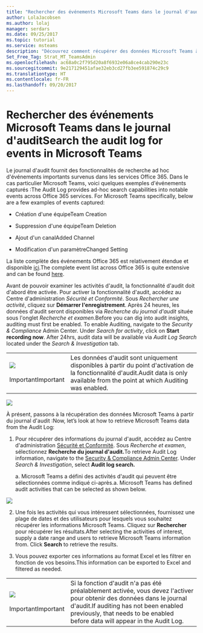 ```yaml
---
title: "Rechercher des événements Microsoft Teams dans le journal d'audit | Support Microsoft"
author: LolaJacobsen
ms.author: lolaj
manager: serdars
ms.date: 09/25/2017
ms.topic: tutorial
ms.service: msteams
description: "Découvrez comment récupérer des données Microsoft Teams à partir du journal d'audit."
Set_Free_Tag: Strat_MT_TeamsAdmin
ms.openlocfilehash: ac68a0c2f795d20a8f6932e06a8ce4cab290e23c
ms.sourcegitcommit: 9e217129451afae32eb3cd27fb3ee591874c29c9
ms.translationtype: HT
ms.contentlocale: fr-FR
ms.lasthandoff: 09/20/2017
---
```

<a name="search-the-audit-log-for-events-in-microsoft-teams"></a><span data-ttu-id="2c8a1-103">Rechercher des événements Microsoft Teams dans le journal d'audit</span><span class="sxs-lookup"><span data-stu-id="2c8a1-103">Search the audit log for events in Microsoft Teams</span></span>
==================================================

<span data-ttu-id="2c8a1-p101">Le journal d'audit fournit des fonctionnalités de recherche ad hoc d'événements importants survenus dans les services Office 365. Dans le cas particulier Microsoft Teams, voici quelques exemples d'événements capturés :</span><span class="sxs-lookup"><span data-stu-id="2c8a1-p101">The Audit Log provides ad-hoc search capabilities into notable events across Office 365 services. For Microsoft Teams specifically, below are a few examples of events captured:</span></span>

-   <span data-ttu-id="2c8a1-106">Création d'une équipe</span><span class="sxs-lookup"><span data-stu-id="2c8a1-106">Team Creation</span></span>

-   <span data-ttu-id="2c8a1-107">Suppression d'une équipe</span><span class="sxs-lookup"><span data-stu-id="2c8a1-107">Team Deletion</span></span>

-   <span data-ttu-id="2c8a1-108">Ajout d'un canal</span><span class="sxs-lookup"><span data-stu-id="2c8a1-108">Added Channel</span></span>

-   <span data-ttu-id="2c8a1-109">Modification d'un paramètre</span><span class="sxs-lookup"><span data-stu-id="2c8a1-109">Changed Setting</span></span>

<span data-ttu-id="2c8a1-110">La liste complète des événements Office 365 est relativement étendue et disponible [ici](https://support.office.com/en-us/article/Search-the-audit-log-in-the-Office-365-Security-Compliance-Center-0d4d0f35-390b-4518-800e-0c7ec95e946c?ui=en-US&rs=en-US&ad=US#ID0EABAAA=Audited_activities).</span><span class="sxs-lookup"><span data-stu-id="2c8a1-110">The complete event list across Office 365 is quite extensive and can be found [here](https://support.office.com/en-us/article/Search-the-audit-log-in-the-Office-365-Security-Compliance-Center-0d4d0f35-390b-4518-800e-0c7ec95e946c?ui=en-US&rs=en-US&ad=US#ID0EABAAA=Audited_activities).</span></span>

<span data-ttu-id="2c8a1-p102">Avant de pouvoir examiner les activités d'audit, la fonctionnalité d'audit doit d'abord être activée. Pour activer la fonctionnalité d'audit, accédez au Centre d'administration *Sécurité et Conformité*. Sous *Rechercher une activité*, cliquez sur **Démarrer l'enregistrement**. Après 24 heures, les données d'audit seront disponibles via *Recherche du journal d'audit* située sous l'onglet *Recherche et examen*.</span><span class="sxs-lookup"><span data-stu-id="2c8a1-p102">Before you can dig into audit insights, auditing must first be enabled. To enable Auditing, navigate to the *Security & Compliance* Admin Center. Under *Search for activity*, click on **Start recording now**. After 24hrs, audit data will be available via *Audit Log Search* located under the *Search & Investigation* tab.</span></span>


| |  |
|---------|---------|
|![](media/Search_the_audit_log_for_events_in_Microsoft_Teams_image1.png)<br></br><span data-ttu-id="2c8a1-115">Important</span><span class="sxs-lookup"><span data-stu-id="2c8a1-115">Important</span></span>     |<span data-ttu-id="2c8a1-116">Les données d'audit sont uniquement disponibles à partir du point d'activation de la fonctionnalité d'audit.</span><span class="sxs-lookup"><span data-stu-id="2c8a1-116">Audit data is only available from the point at which Auditing was enabled.</span></span>         |

![](media/Search_the_audit_log_for_events_in_Microsoft_Teams_image2.png)

<span data-ttu-id="2c8a1-117">À présent, passons à la récupération des données Microsoft Teams à partir du journal d'audit :</span><span class="sxs-lookup"><span data-stu-id="2c8a1-117">Now, let’s look at how to retrieve Microsoft Teams data from the Audit Log:</span></span>

1.  <span data-ttu-id="2c8a1-p103">Pour récupérer des informations du journal d'audit, accédez au Centre d'administration [Sécurité et Conformité](https://go.microsoft.com/fwlink/?linkid=855775). Sous *Recherche et examen*, sélectionnez **Recherche du journal d'audit.**</span><span class="sxs-lookup"><span data-stu-id="2c8a1-p103">To retrieve Audit Log information, navigate to the [Security & Compliance Admin Center](https://go.microsoft.com/fwlink/?linkid=855775). Under *Search & Investigation*, select **Audit log search.**</span></span>

    <span data-ttu-id="2c8a1-p104">a.  Microsoft Teams a défini des activités d'audit qui peuvent être sélectionnées comme indiqué ci-après.</span><span class="sxs-lookup"><span data-stu-id="2c8a1-p104">a.  Microsoft Teams has defined audit activities that can be selected as shown below.</span></span>

![](media/Search_the_audit_log_for_events_in_Microsoft_Teams_image3.png)

2.  <span data-ttu-id="2c8a1-p105">Une fois les activités qui vous intéressent sélectionnées, fournissez une plage de dates et des utilisateurs pour lesquels vous souhaitez récupérer les informations Microsoft Teams. Cliquez sur **Rechercher** pour récupérer les résultats.</span><span class="sxs-lookup"><span data-stu-id="2c8a1-p105">After selecting the activities of interest, supply a date range and users to retrieve Microsoft Teams information from. Click **Search** to retrieve the results.</span></span>

3.  <span data-ttu-id="2c8a1-124">Vous pouvez exporter ces informations au format Excel et les filtrer en fonction de vos besoins.</span><span class="sxs-lookup"><span data-stu-id="2c8a1-124">This information can be exported to Excel and filtered as needed.</span></span>


|  | |
|---------|---------|
|![](media/Search_the_audit_log_for_events_in_Microsoft_Teams_image1.png)<br></br><span data-ttu-id="2c8a1-125">Important</span><span class="sxs-lookup"><span data-stu-id="2c8a1-125">Important</span></span> |<span data-ttu-id="2c8a1-126">Si la fonction d'audit n'a pas été préalablement activée, vous devez l'activer pour obtenir des données dans le journal d'audit.</span><span class="sxs-lookup"><span data-stu-id="2c8a1-126">If auditing has not been enabled previously, that needs to be enabled before data will appear in the Audit Log.</span></span>         |
